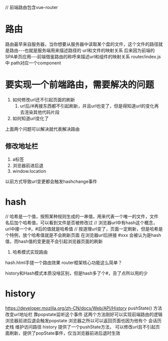 // 前端路由包含vue-router
# 路由
路由最早来自服务器，当你想要从服务器中读取某个盘的文件，这个文件的路径就是路由---也就是服务端用来描述路径的
url和文件的映射关系
后来因为前端的SPA单页应用---前端借鉴路由的称呼来描述url和组件的映射关系 router/index.js中 path对应一个component


# 要实现一个前端路由，需要解决的问题
1. 如何修改url还不引起页面的刷新
    1. url后/#再接东西都不引起刷新，并且url也变了，但是得知道url的变化再去渲染其他代码片段
2. 如何知道url变化了

上面两个问题可以解决就代表解决路由

## 修改地址栏
1. a标签
2. 浏览器前进后退
2. window.location

以前方式导致url变更都会触发hashchange事件

# hash
// 哈希是一个值，按照某种规则生成的一串值，用来代表一个唯一的文件，文件名后加个哈希值，可以看到文件是否被修改过
// 浏览器url中有hash这个概念，url中接一个#，#后的值就是哈希值
// 按道理url变了，页面一定刷新，但是哈希是个特例，放个哈希值就是不会刷新页面
在浏览器url后拼接 #xxx 会被认为是hash值，而hash值的变更是不会引起浏览器页面的刷新
1. 哈希模式实现路由

hash.html手搓一个路由效果
router框架核心功能这么简单？

history和Hash模式本质没啥区别，但是hash多了个#，丑了点所以用的少

# history 
https://developer.mozilla.org/zh-CN/docs/Web/API/History
pushState() 方法改变url地址栏 靠popstate监听这个事件 这两个方法刚好可以实现前端路由的逻辑
浏览器前进后退会触发popstate
浏览器之所以可以返回页面也因为他有个 会话历史栈 维护访问路径
history 提供了一个pushState方法， 可以修改url且不引起页面刷新，提供了popState事件，仅当浏览器前进后退时生效